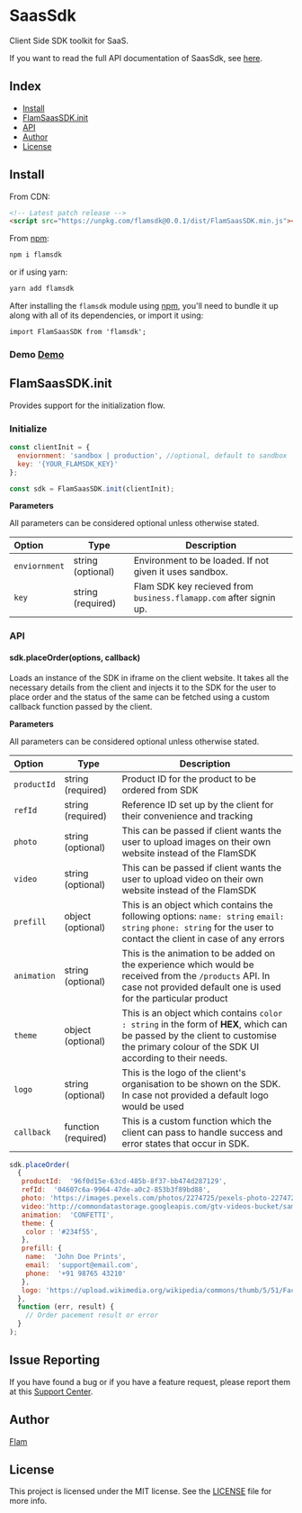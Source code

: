 # SaasSdk

Client Side SDK toolkit for SaaS.

If you want to read the full API documentation of SaasSdk, see [here](<[https://business.flamapp.com](https://business.flamapp.com/)>).

## Index

- [Install](#install)
- [FlamSaasSDK.init](#FlamSaasSDK.init)
- [API](#API)
- [Author](#author)
- [License](#license)

## Install

From CDN:

```html
<!-- Latest patch release -->
<script src="https://unpkg.com/flamsdk@0.0.1/dist/FlamSaasSDK.min.js"></script>
```

From [npm](<[https://npmjs.org](https://npmjs.org/)>):

```sh
npm i flamsdk
```

or if using yarn:

```sh
yarn add flamsdk
```

After installing the `flamsdk` module using [npm](<[https://npmjs.org](https://npmjs.org/)>), you'll need to bundle it up along with all of its dependencies, or import it using:

```
import FlamSaasSDK from 'flamsdk';
```

### Demo [Demo](https://homingos.github.io/saas-SDK/examples/vanilla-js/)

## FlamSaasSDK.init

Provides support for the initialization flow.

### Initialize

```js
const clientInit = {
  enviornment: 'sandbox | production', //optional, default to sandbox
  key: '{YOUR_FLAMSDK_KEY}'
};

const sdk = FlamSaasSDK.init(clientInit);
```

**Parameters**

All parameters can be considered optional unless otherwise stated.

| Option        | Type              | Description                                                        |
| :------------ | ----------------- | ------------------------------------------------------------------ |
| `enviornment` | string (optional) | Environment to be loaded. If not given it uses sandbox.            |
| `key`         | string (required) | Flam SDK key recieved from `business.flamapp.com` after signin up. |

### API

#### sdk.placeOrder(options, callback)

Loads an instance of the SDK in iframe on the client website. It takes all the necessary details from the client and injects it to the SDK for the user to place order and the status of the same can be fetched using a custom callback function passed by the client.

**Parameters**

All parameters can be considered optional unless otherwise stated.

| Option      | Type                | Description                                                                                                                                                                         |
| :---------- | ------------------- | ----------------------------------------------------------------------------------------------------------------------------------------------------------------------------------- |
| `productId` | string (required)   | Product ID for the product to be ordered from SDK                                                                                                                                   |
| `refId`     | string (required)   | Reference ID set up by the client for their convenience and tracking                                                                                                                |
| `photo`     | string (optional)   | This can be passed if client wants the user to upload images on their own website instead of the FlamSDK                                                                            |
| `video`     | string (optional)   | This can be passed if client wants the user to upload video on their own website instead of the FlamSDK                                                                             |
| `prefill`   | object (optional)   | This is an object which contains the following options: `name: string` `email: string` `phone: string` for the user to contact the client in case of any errors                     |
| `animation` | string (optional)   | This is the animation to be added on the experience which would be received from the `/products` API. In case not provided default one is used for the particular product           |
| `theme`     | object (optional)   | This is an object which contains `color : string` in the form of **HEX**, which can be passed by the client to customise the primary colour of the SDK UI according to their needs. |
| `logo`      | string (optional)   | This is the logo of the client's organisation to be shown on the SDK. In case not provided a default logo would be used                                                             |
| `callback`  | function (required) | This is a custom function which the client can pass to handle success and error states that occur in SDK.                                                                           |

```js
sdk.placeOrder(
  {
   productId:  '96f0d15e-63cd-485b-8f37-bb474d287129',
   refId:  '04607c6a-9964-47de-a0c2-853b3f89bd88',
   photo: 'https://images.pexels.com/photos/2274725/pexels-photo-2274725.jpeg',
   video:'http://commondatastorage.googleapis.com/gtv-videos-bucket/sample/BigBuckBunny.mp4',
   animation:  'CONFETTI',
   theme: {
	color : '#234f55',
   },
   prefill: {
	name:  'John Doe Prints',
	email:  'support@email.com',
	phone:  '+91 98765 43210'
   },
   logo: 'https://upload.wikimedia.org/wikipedia/commons/thumb/5/51/Facebook_f_logo_%282019%29.svg/2048px-Facebook_f_logo_%282019%29.svg.png
  },
  function (err, result) {
    // Order pacement result or error
  }
);
```

## Issue Reporting

If you have found a bug or if you have a feature request, please report them at this [Support Center](<[https://help.flamapp.com](https://help.flamapp.com/)>).

## Author

[Flam](<[https://flamapp.com/](https://flamapp.com/)>)

## License

This project is licensed under the MIT license. See the [LICENSE](LICENSE) file for more info.

<!-- Vaaaaarrrrsss -->

[npm-image]: [https://img.shields.io/npm/v/auth0-js.svg?style=flat-square](https://img.shields.io/npm/v/auth0-js.svg?style=flat-square)
[npm-url]: [https://npmjs.org/package/auth0-js](https://npmjs.org/package/auth0-js)
[circleci-image]: [https://img.shields.io/circleci/project/github/auth0/auth0.js.svg?branch=master&style=flat-square](https://img.shields.io/circleci/project/github/auth0/auth0.js.svg?branch=master&style=flat-square)
[circleci-url]: [https://circleci.com/gh/auth0/auth0.js](https://circleci.com/gh/auth0/auth0.js)
[codecov-image]: [https://img.shields.io/codecov/c/github/auth0/auth0.js/master.svg?style=flat-square](https://img.shields.io/codecov/c/github/auth0/auth0.js/master.svg?style=flat-square)
[codecov-url]: [https://codecov.io/github/auth0/auth0.js?branch=master](https://codecov.io/github/auth0/auth0.js?branch=master)
[license-image]: [https://img.shields.io/npm/l/auth0-js.svg?style=flat-square](https://img.shields.io/npm/l/auth0-js.svg?style=flat-square)
[license-url]: #license
[downloads-image]: [https://img.shields.io/npm/dm/auth0-js.svg?style=flat-square](https://img.shields.io/npm/dm/auth0-js.svg?style=flat-square)
[downloads-url]: [https://npmjs.org/package/auth0-js](https://npmjs.org/package/auth0-js)
